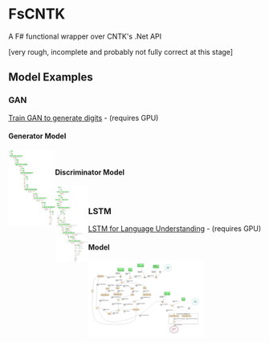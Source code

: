 # FsCNTK

A F# functional wrapper over CNTK's .Net API

[very rough, incomplete and probably not fully correct at this stage]

## Model Examples

### GAN
[Train GAN to generate digits](FsCNTK/Scripts/TestDCGAN.fsx) - (requires GPU)
#### Generator Model
<a href="FsCNTK/Scripts/imgs/Generator_loss.Png"><img src="FsCNTK/Scripts/imgs/Generator_loss.Png" align="left" height="150"></a>
<br />
#### Discriminator Model
<a href="FsCNTK/Scripts/imgs/Discriminator_Loss.Png"><img src="FsCNTK/Scripts/imgs/Discriminator_Loss.Png" align="left" height="150"></a>
<br />

### LSTM
[LSTM for Language Understanding](FsCNTK/Scripts/TestLstm.fsx) - (requires GPU)
#### Model
<a href="FsCNTK/Scripts/imgs/LSTM_Lang_Model.Png"><img src="FsCNTK/Scripts/imgs/LSTM_Lang_Model.Png" align="left" height="150"></a>
<br />

